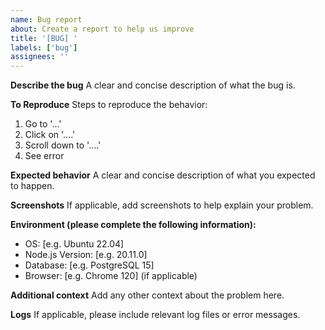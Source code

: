 ```yaml
---
name: Bug report
about: Create a report to help us improve
title: '[BUG] '
labels: ['bug']
assignees: ''
---
```


**Describe the bug**
A clear and concise description of what the bug is.

**To Reproduce**
Steps to reproduce the behavior:
1. Go to '...'
2. Click on '....'
3. Scroll down to '....'
4. See error

**Expected behavior**
A clear and concise description of what you expected to happen.

**Screenshots**
If applicable, add screenshots to help explain your problem.

**Environment (please complete the following information):**
 - OS: [e.g. Ubuntu 22.04]
 - Node.js Version: [e.g. 20.11.0]
 - Database: [e.g. PostgreSQL 15]
 - Browser: [e.g. Chrome 120] (if applicable)

**Additional context**
Add any other context about the problem here.

**Logs**
If applicable, please include relevant log files or error messages. 